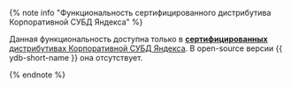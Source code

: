 {% note info "Функциональность сертифицированного дистрибутива Корпоративной СУБД Яндекса" %}

Данная функциональность доступна только в [**сертифицированных** дистрибутивах Корпоративной СУБД Яндекса](../downloads/yandex-enterprise-database.md#certified). В open-source версии {{ ydb-short-name }} она отсутствует.

{% endnote %}